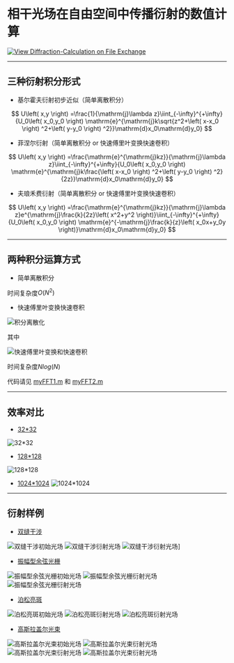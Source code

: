 # 相干光场在自由空间中传播衍射的数值计算

[![View Diffraction-Calculation on File Exchange](https://www.mathworks.com/matlabcentral/images/matlab-file-exchange.svg)](https://www.mathworks.com/matlabcentral/fileexchange/180450-diffraction-calculation)

---

## 三种衍射积分形式

- 基尔霍夫衍射初步近似（简单离散积分）

$$
U\left( x,y \right) =\frac{1}{\mathrm{j}\lambda z}\iint_{-\infty}^{+\infty}{U_0\left( x_0,y_0 \right) \mathrm{e}^{\mathrm{j}k\sqrt{z^2+\left( x-x_0 \right) ^2+\left( y-y_0 \right) ^2}}\mathrm{d}x_0\mathrm{d}y_0}
$$

- 菲涅尔衍射（简单离散积分 or 快速傅里叶变换快速卷积）

$$
U\left( x,y \right) =\frac{\mathrm{e}^{\mathrm{j}kz}}{\mathrm{j}\lambda z}\iint_{-\infty}^{+\infty}{U_0\left( x_0,y_0 \right) \mathrm{e}^{\mathrm{j}k\frac{\left( x-x_0 \right) ^2+\left( y-y_0 \right) ^2}{2z}}\mathrm{d}x_0\mathrm{d}y_0}
$$

- 夫琅禾费衍射（简单离散积分 or 快速傅里叶变换快速卷积）

$$
U\left( x,y \right) =\frac{\mathrm{e}^{\mathrm{j}kz}}{\mathrm{j}\lambda z}e^{\mathrm{j}\frac{k}{2z}\left( x^2+y^2 \right)}\iint_{-\infty}^{+\infty}{U_0\left( x_0,y_0 \right) \mathrm{e}^{-\mathrm{j}\frac{k}{z}\left( x_0x+y_0y \right)}\mathrm{d}x_0\mathrm{d}y_0}
$$

---

## 两种积分运算方式

- 简单离散积分

时间复杂度$O(N^2)$

- 快速傅里叶变换快速卷积

![积分离散化](src/f1.png)

其中

![快速傅里叶变换和快速卷积](src/f2.png)

时间复杂度$Nlog(N)$

代码请见 [myFFT1.m](myFFT1.m) 和 [myFFT2.m](myFFT2.m)

---

## 效率对比

- [32*32](task1.m)

![32*32](src/task1.png)

- [128*128](task2_1.m)

![128*128](src/task2_1.png)

- [1024*1024](task2_2.m)
![1024*1024](src/task2_2.png)

---

## 衍射样例

- [双缝干涉](task3_1.m)

![双缝干涉初始光场](src/task3_1.png)
![双缝干涉衍射光场](src/task3_2.png)
![双缝干涉衍射光场](src/task3_3.png)]

- [振幅型余弦光栅](task4.m)

![振幅型余弦光栅初始光场](src/task4_1.png)
![振幅型余弦光栅衍射光场](src/task4_2.png)
![振幅型余弦光栅衍射光场](src/task4_3.png)

- [泊松亮斑](task5.m)

![泊松亮斑初始光场](src/task5_1.png)
![泊松亮斑衍射光场](src/task5_2.png)
![泊松亮斑衍射光场](src/task5_3.png)

- [高斯拉盖尔光束](task6.m)

![高斯拉盖尔光束初始光场](src/task6_1.png)
![高斯拉盖尔光束衍射光场](src/task6_2.png)
![高斯拉盖尔光束衍射光场](src/task6_3.png)
![高斯拉盖尔光束衍射光场](src/task6_4.png)
